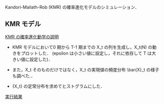 Kandori-Mailath-Rob (KMR) の確率進化モデルのシミュレーション．

## KMR モデル

[KMR の確率進化動学の説明](http://nbviewer.ipython.org/github/OyamaZemi/exercises2015/blob/master/ex04/KMR_notes.ipynb)

* KMR モデルにおいて0 期から T-1 期までの X\_t の列を生成し，X\_t(N) の動きをプロットした．
  (epsilon は小さい値に設定し，それに依存して T は大きい値に設定した)．

* また，X\_t そのものだけではなく，X\_t の実現値の頻度分布 \\bar{X}\_t の様子も調べた.．

* {X\_t} の定常分布を求めてヒストグラムにした．

[実行結果](http://nbviewer.ipython.org/github/NlGG/KMR/blob/master/KMR.ipynb)

